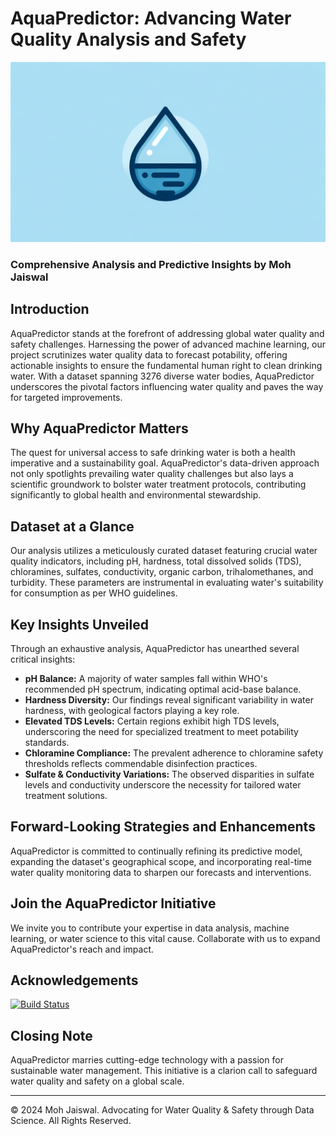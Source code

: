 # AquaPredictor: Advancing Water Quality Analysis and Safety

![Header Image](https://github.com/mohjaiswal/AquaAnalytica/blob/e52bd2dc695cc0eecf8f700a53617a3be0cf562c/AquaAnalyticaHeader.webp)

### Comprehensive Analysis and Predictive Insights by Moh Jaiswal

## Introduction

AquaPredictor stands at the forefront of addressing global water quality and safety challenges. Harnessing the power of advanced machine learning, our project scrutinizes water quality data to forecast potability, offering actionable insights to ensure the fundamental human right to clean drinking water. With a dataset spanning 3276 diverse water bodies, AquaPredictor underscores the pivotal factors influencing water quality and paves the way for targeted improvements.

## Why AquaPredictor Matters

The quest for universal access to safe drinking water is both a health imperative and a sustainability goal. AquaPredictor's data-driven approach not only spotlights prevailing water quality challenges but also lays a scientific groundwork to bolster water treatment protocols, contributing significantly to global health and environmental stewardship.

## Dataset at a Glance

Our analysis utilizes a meticulously curated dataset featuring crucial water quality indicators, including pH, hardness, total dissolved solids (TDS), chloramines, sulfates, conductivity, organic carbon, trihalomethanes, and turbidity. These parameters are instrumental in evaluating water's suitability for consumption as per WHO guidelines.

## Key Insights Unveiled

Through an exhaustive analysis, AquaPredictor has unearthed several critical insights:

- **pH Balance:** A majority of water samples fall within WHO's recommended pH spectrum, indicating optimal acid-base balance.
- **Hardness Diversity:** Our findings reveal significant variability in water hardness, with geological factors playing a key role.
- **Elevated TDS Levels:** Certain regions exhibit high TDS levels, underscoring the need for specialized treatment to meet potability standards.
- **Chloramine Compliance:** The prevalent adherence to chloramine safety thresholds reflects commendable disinfection practices.
- **Sulfate & Conductivity Variations:** The observed disparities in sulfate levels and conductivity underscore the necessity for tailored water treatment solutions.

## Forward-Looking Strategies and Enhancements

AquaPredictor is committed to continually refining its predictive model, expanding the dataset's geographical scope, and incorporating real-time water quality monitoring data to sharpen our forecasts and interventions.

## Join the AquaPredictor Initiative

We invite you to contribute your expertise in data analysis, machine learning, or water science to this vital cause. Collaborate with us to expand AquaPredictor's reach and impact.

## Acknowledgements

[![Build Status](https://img.shields.io/badge/Build-Passing-brightgreen)](https://github.com/user/AquaPredictor)

## Closing Note

AquaPredictor marries cutting-edge technology with a passion for sustainable water management. This initiative is a clarion call to safeguard water quality and safety on a global scale.

---

© 2024 Moh Jaiswal. Advocating for Water Quality & Safety through Data Science. All Rights Reserved.

